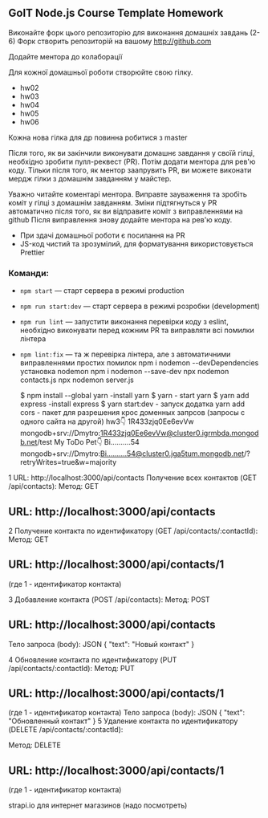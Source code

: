 ## GoIT Node.js Course Template Homework

Виконайте форк цього репозиторію для виконання домашніх завдань (2-6)
Форк створить репозиторій на вашому http://github.com

Додайте ментора до колаборації

Для кожної домашньої роботи створюйте свою гілку.

- hw02
- hw03
- hw04
- hw05
- hw06

Кожна нова гілка для др повинна робитися з master

Після того, як ви закінчили виконувати домашнє завдання у своїй гілці, необхідно зробити пулл-реквест (PR). Потім додати ментора для рев'ю коду. Тільки після того, як ментор заапрувить PR, ви можете виконати мердж гілки з домашнім завданням у майстер.

Уважно читайте коментарі ментора. Виправте зауваження та зробіть коміт у гілці з домашнім завданням. Зміни підтягнуться у PR автоматично після того, як ви відправите коміт з виправленнями на github
Після виправлення знову додайте ментора на рев'ю коду.

- При здачі домашньої роботи є посилання на PR
- JS-код чистий та зрозумілий, для форматування використовується Prettier

### Команди:

- `npm start` &mdash; старт сервера в режимі production
- `npm run start:dev` &mdash; старт сервера в режимі розробки (development)
- `npm run lint` &mdash; запустити виконання перевірки коду з eslint, необхідно виконувати перед кожним PR та виправляти всі помилки лінтера
- `npm lint:fix` &mdash; та ж перевірка лінтера, але з автоматичними виправленнями простих помилок
  npm i nodemon --devDependencies установка nodemon
  npm i nodemon --save-dev
  npx nodemon contacts.js
  npx nodemon server.js

  $ npm install --global yarn -install yarn
  $ yarn - start yarn
  $ yarn add express -install express
  $ yarn start:dev - запуск додатка
  yarn add cors - пакет для разрешения крос доменных запрсов (запросы с одного сайта на другой)
  hw3👇
  1R433zjq0Ee6evVw
  mongodb+srv://Dmytro:1R433zjq0Ee6evVw@cluster0.igrmbda.mongodb.net/test
  My ToDo Pet👇
  Bi..........54
  mongodb+srv://Dmytro:Bi..........54@cluster0.jga5tum.mongodb.net/?retryWrites=true&w=majority

1 URL: http://localhost:3000/api/contacts
Получение всех контактов (GET /api/contacts):
Метод: GET

## URL: http://localhost:3000/api/contacts

2
Получение контакта по идентификатору (GET /api/contacts/:contactId):
Метод: GET

## URL: http://localhost:3000/api/contacts/1

(где 1 - идентификатор контакта)

3
Добавление контакта (POST /api/contacts):
Метод: POST

## URL: http://localhost:3000/api/contacts

Тело запроса (body): JSON
{
"text": "Новый контакт"
}

4
Обновление контакта по идентификатору (PUT /api/contacts/:contactId):
Метод: PUT

## URL: http://localhost:3000/api/contacts/1

(где 1 - идентификатор контакта)
Тело запроса (body): JSON
{
"text": "Обновленный контакт"
}
5
Удаление контакта по идентификатору (DELETE /api/contacts/:contactId):

Метод: DELETE

## URL: http://localhost:3000/api/contacts/1

(где 1 - идентификатор контакта)

strapi.io для интернет магазинов (надо посмотреть)


